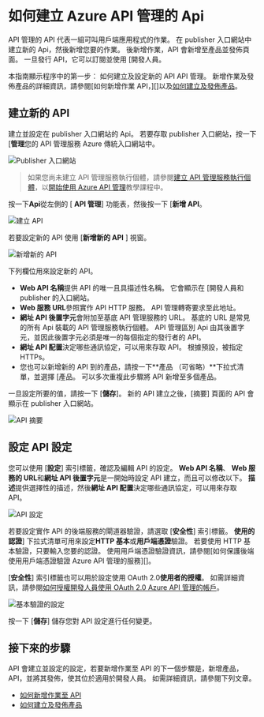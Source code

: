 <properties 
    pageTitle="如何建立 Azure API 管理的 Api" 
    description="瞭解如何建立及設定 Azure API 管理的 Api。" 
    services="api-management" 
    documentationCenter="" 
    authors="steved0x" 
    manager="erikre" 
    editor=""/>

<tags 
    ms.service="api-management" 
    ms.workload="mobile" 
    ms.tgt_pltfrm="na" 
    ms.devlang="na" 
    ms.topic="article" 
    ms.date="10/25/2016" 
    ms.author="sdanie"/>

# <a name="how-to-create-apis-in-azure-api-management"></a>如何建立 Azure API 管理的 Api

API 管理的 API 代表一組可叫用戶端應用程式的作業。 在 publisher 入口網站中建立新的 Api，然後新增您要的作業。 後新增作業，API 會新增至產品並發佈頁面。 一旦發行 API，它可以訂閱並使用 [開發人員。

本指南顯示程序中的第一步︰ 如何建立及設定新的 API API 管理。 新增作業及發佈產品的詳細資訊，請參閱[如何新增作業 API，][]以及[如何建立及發佈產品][]。

## <a name="create-new-api"></a>建立新的 API

建立並設定在 publisher 入口網站的 Api。 若要存取 publisher 入口網站，按一下 [**管理**您的 API 管理服務 Azure 傳統入口網站中。

![Publisher 入口網站][api-management-management-console]

>如果您尚未建立 API 管理服務執行個體，請參閱[建立 API 管理服務執行個體][]，以[開始使用 Azure API 管理][]教學課程中。

按一下**Api**從左側的 [ **API 管理**] 功能表，然後按一下 [**新增 API**。

![建立 API][api-management-create-api]

若要設定新的 API 使用 [**新增新的 API** ] 視窗。

![新增新的 API][api-management-add-new-api]

下列欄位用來設定新的 API。

-   **Web API 名稱**提供 API 的唯一且具描述性名稱。 它會顯示在 [開發人員和 publisher 的入口網站。
-   **Web 服務 URL**參照實作 API HTTP 服務。 API 管理轉寄要求至此地址。
-   **網址 API 後置字元**會附加至基底 API 管理服務的 URL。 基底的 URL 是常見的所有 Api 裝載的 API 管理服務執行個體。 API 管理區別 Api 由其後置字元，並因此後置字元必須是唯一的每個指定的發行者的 API。
-   **網址 API 配置**決定哪些通訊協定，可以用來存取 API。 根據預設，被指定 HTTPs。
-   您也可以新增新的 API 到的產品，請按一下**產品 （可省略）**下拉式清單，並選擇 [產品。 可以多次重複此步驟將 API 新增至多個產品。

一旦設定所要的值，請按一下 [**儲存**]。 新的 API 建立之後，[摘要] 頁面的 API 會顯示在 publisher 入口網站。

![API 摘要][api-management-api-summary]

## <a name="configure-api-settings"></a>設定 API 設定

您可以使用 [**設定**] 索引標籤，確認及編輯 API 的設定。 **Web API 名稱**、 **Web 服務的 URL**和**網址 API 後置字元**是一開始時設定 API 建立，而且可以修改以下。 **描述**提供選擇性的描述，然後**網址 API 配置**決定哪些通訊協定，可以用來存取 API。

![API 設定][api-management-api-settings]

若要設定實作 API 的後端服務的閘道器驗證，請選取 [**安全性**] 索引標籤。 **使用的認證**] 下拉式清單可用來設定**HTTP 基本**或**用戶端憑證**驗證。 若要使用 HTTP 基本驗證，只要輸入您要的認證。 使用用戶端憑證驗證資訊，請參閱[如何保護後端使用用戶端憑證驗證 Azure API 管理的服務][]。

[**安全性**] 索引標籤也可以用於設定使用 OAuth 2.0**使用者的授權**。 如需詳細資訊，請參閱[如何授權開發人員使用 OAuth 2.0 Azure API 管理的帳戶][]。

![基本驗證的設定][api-management-api-settings-credentials]

按一下 [**儲存**] 儲存您對 API 設定進行任何變更。

## <a name="next-steps"></a>接下來的步驟

API 會建立並設定的設定，若要新增作業至 API 的下一個步驟是，新增產品，API，並將其發佈，使其位於適用於開發人員。 如需詳細資訊，請參閱下列文章。

-   [如何新增作業至 API][]
-   [如何建立及發佈產品][]





[api-management-create-api]: ./media/api-management-howto-create-apis/api-management-create-api.png
[api-management-management-console]: ./media/api-management-howto-create-apis/api-management-management-console.png
[api-management-add-new-api]: ./media/api-management-howto-create-apis/api-management-add-new-api.png
[api-management-api-settings]: ./media/api-management-howto-create-apis/api-management-api-settings.png
[api-management-api-settings-credentials]: ./media/api-management-howto-create-apis/api-management-api-settings-credentials.png
[api-management-api-summary]: ./media/api-management-howto-create-apis/api-management-api-summary.png
[api-management-echo-operations]: ./media/api-management-howto-create-apis/api-management-echo-operations.png

[What is an API?]: #what-is-api
[Create a new API]: #create-new-api
[Configure API settings]: #configure-api-settings
[Configure API operations]: #configure-api-operations
[Next steps]: #next-steps

[如何新增作業至 API]: api-management-howto-add-operations.md
[如何建立及發佈產品]: api-management-howto-add-products.md

[開始使用 Azure API 管理]: api-management-get-started.md
[建立 API 管理服務執行個體]: api-management-get-started.md#create-service-instance
[如何保護後端服務使用的用戶端憑證驗證 Azure API 管理]: api-management-howto-mutual-certificates.md
[如何授權開發人員使用 OAuth 2.0 Azure API 管理的帳戶]: api-management-howto-oauth2.md
